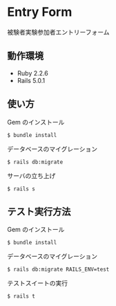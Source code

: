 # Entry Form

被験者実験参加者エントリーフォーム

## 動作環境

* Ruby 2.2.6
* Rails 5.0.1

## 使い方

Gem のインストール

    $ bundle install

データベースのマイグレーション

    $ rails db:migrate

サーバの立ち上げ

    $ rails s

## テスト実行方法

Gem のインストール

    $ bundle install

データベースのマイグレーション

    $ rails db:migrate RAILS_ENV=test
    
テストスイートの実行

    $ rails t
